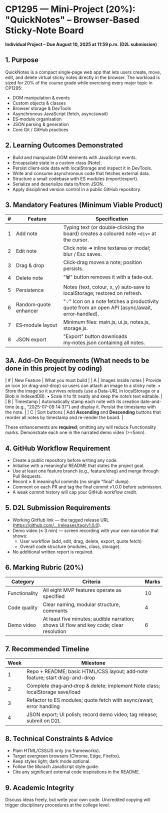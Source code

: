 # CP1295 — Mini-Project (20%): "QuickNotes" – Browser‑Based Sticky‑Note Board

**Individual Project – Due August 10, 2025 at 11:59 p.m. (D2L submission)**

## 1. Purpose

QuickNotes is a compact single‑page web app that lets users create, move, edit, and delete virtual sticky notes directly in the browser. The workload is sized for 20% of the course grade while exercising every major topic in CP1295:

- DOM manipulation & events
- Custom objects & classes
- Browser storage & DevTools
- Asynchronous JavaScript (fetch, async/await)
- ES‑module organisation
- JSON parsing & generation
- Core Git / GitHub practices

## 2. Learning Outcomes Demonstrated

- Build and manipulate DOM elements with JavaScript events.
- Encapsulate state in a custom class (Note).
- Persist client‑side data with localStorage and inspect it in DevTools.
- Write and consume asynchronous code that fetches external data.
- Structure a small codebase with ES modules (import/export).
- Serialize and deserialize data to/from JSON.
- Apply disciplined version control in a public GitHub repository.

## 3. Mandatory Features (Minimum Viable Product)

| # | Feature | Specification |
|---|---------|---------------|
| 1 | Add note | Typing text (or double‑clicking the board) creates a coloured note `<div>` at the cursor. |
| 2 | Edit note | Click note ➜ inline textarea or modal; blur / Esc saves. |
| 3 | Drag & drop | Click‑drag moves a note; position persists. |
| 4 | Delete note | "🗑️" button removes it with a fade‑out. |
| 5 | Persistence | Notes (text, colour, x, y) auto‑save to localStorage; restored on refresh. |
| 6 | Random‑quote enhancer | "💡" icon on a note fetches a productivity quote from an open API (async/await, error‑handled). |
| 7 | ES‑module layout | Minimum files: main.js, ui.js, notes.js, storage.js. |
| 8 | JSON export | "Export" button downloads my‑notes.json containing all notes. |

## 3A. Add-On Requirements (What needs to be done in this project by coding)

| # | New Feature | What you must build |
| A | Images inside notes | Provide an icon (or drag-and-drop) so users can attach an image to a sticky note.
• Store the image so it survives reloads (use a Data-URL in localStorage or a Blob in IndexedDB).
• Scale it to fit neatly and keep the note’s text editable. |
| B | Timestamp | Automatically stamp each note with its creation date-and-time (e.g., “2025-07-09 14:37”) and display it. Persist the timestamp with the note. |
| C | Sort buttons |  Add **Ascending** and **Descending** buttons that reorder all notes by timestamp and re-render the board. |

These enhancements are **required**; omitting any will reduce Functionality marks. Demonstrate each one in the narrated demo video (>=5min).


## 4. GitHub Workflow Requirement

- Create a public repository before writing any code.
- Initialise with a meaningful README that states the project goal.
- Use at least one feature branch (e.g., feature/drag) and merge through Pull Requests.
- Record ≥ 8 meaningful commits (no single "final" dump).
- Comment on each PR and tag the final commit v1.0.0 before submission.
- A weak commit history will cap your GitHub workflow credit.

## 5. D2L Submission Requirements

- Working GitHub link — the tagged release URL (https://github.com/…/releases/tag/v1.0.0).
- Demo video (≤ 3 min) — screen recording with your own narration that shows:
  - User workflow (add, edit, drag, delete, export, quote fetch)
  - Overall code structure (modules, class, storage).
- No additional written report is required.

## 6. Marking Rubric (20%)

| Category | Criteria | Marks |
|----------|----------|-------|
| Functionality | All eight MVP features operate as specified | 10 |
| Code quality | Clear naming, modular structure, comments | 4 |
| Demo video | At least five minutes; audible narration; shows UI flow and key code; clear resolution | 6 |

## 7. Recommended Timeline

| Week | Milestone |
|------|-----------|
| 1 | Repo + README; basic HTML/CSS layout; add‑note feature; start drag-and-drop |
| 2 | Complete drag‑and‑drop & delete; implement Note class; localStorage save/load |
| 3 | Refactor to ES modules; quote fetch with async/await; error handling |
| 4 | JSON export; UI polish; record demo video; tag release; submit on D2L |

## 8. Technical Constraints & Advice

- Plain HTML/CSS/JS only (no frameworks).
- Target evergreen browsers (Chrome, Edge, Firefox).
- Keep styles light; dark mode optional.
- Follow the Murach JavaScript style guide.
- Cite any significant external code inspirations in the README.

## 9. Academic Integrity

Discuss ideas freely, but write your own code. Uncredited copying will trigger disciplinary procedures at the college level.
